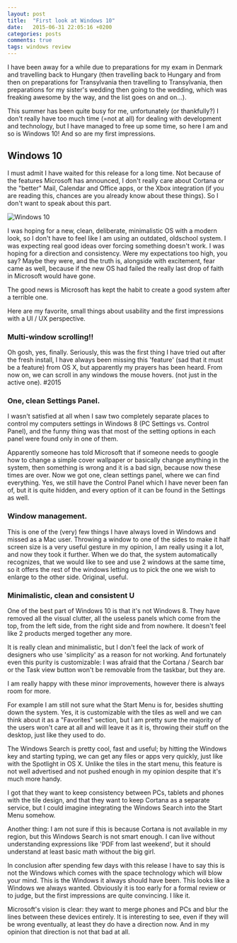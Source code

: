```yaml
---
layout: post
title:  "First look at Windows 10"
date:   2015-06-31 22:05:16 +0200
categories: posts
comments: true
tags: windows review
---
```

I have been away for a while due to preparations for my exam in Denmark and travelling back to Hungary (then travelling back to Hungary and from then on preparations for Transylvania then travelling to Transylvania, then preparations for my sister's wedding then going to the wedding, which was freaking awesome by the way, and the list goes on and on...).

This summer has been quite busy for me, unfortunately (or thankfully?) I don't really have too much time (=not at all) for dealing with development and technology, but I have managed to free up some time, so here I am and so is Windows 10! And so are my first impressions.

## Windows 10

I must admit I have waited for this release for a long time. Not because of the features Microsoft has announced, I don't really care about Cortana or the "better" Mail, Calendar and Office apps, or the Xbox integration (if you are reading this, chances are you already know about these things). So I don't want to speak about this part.

![Windows 10]({{site.cdn_path}}/img/posts/2015-06-31-first-look-at-windows-10/windows10.png "Windows 10")

I was hoping for a new, clean, deliberate, minimalistic OS with a modern look, so I don't have to feel like I am using an outdated, oldschool system. I was expecting real good ideas over forcing something doesn't work. I was hoping for a direction and consistency. Were my expectations too high, you say? Maybe they were, and the truth is, alongside with excitement, fear came as well, because if the new OS had failed the really last drop of faith in Microsoft would have gone.

The good news is Microsoft has kept the habit to create a good system after a terrible one.

Here are my favorite, small things about usability and the first impressions with a UI / UX perspective.

### Multi-window scrolling!! 
Oh gosh, yes, finally. Seriously, this was the first thing I have tried out after the fresh install, I have always been missing this 'feature' (sad that it must be a feature) from OS X, but apparently my prayers has been heard. From now on, we can scroll in any windows the mouse hovers. (not just in the active one). #2015

### One, clean Settings Panel.
I wasn't satisfied at all when I saw two completely separate places to control my computers settings in Windows 8 (PC Settings vs. Control Panel), and the funny thing was that most of the setting options in each panel were found only in one of them.

Apparently someone has told Microsoft that if someone needs to google how to change a simple cover wallpaper or basically change anything in the system, then something is wrong and it is a bad sign, because now these times are over. Now we got one, clean settings panel, where we can find everything. Yes, we still have the Control Panel which I have never been fan of, but it is quite hidden, and every option of it can be found in the Settings as well.

### Window management.
This is one of the (very) few things I have always loved in Windows and missed as a Mac user. Throwing a window to one of the sides to make it half screen size is a very useful gesture in my opinion, I am really using it a lot, and now they took it further. When we do that, the system automatically recognizes, that we would like to see and use 2 windows at the same time, so it offers the rest of the windows letting us to pick the one we wish to enlarge to the other side. Original, useful.

### Minimalistic, clean and consistent U
One of the best part of Windows 10 is that it's not Windows 8. They have removed all the visual clutter, all the useless panels which come from the top, from the left side, from the right side and from nowhere. It doesn't feel like 2 products merged together any more.

It is really clean and minimalistic, but I don't feel the lack of work of designers who use 'simplicity' as a reason for not working. And fortunately even this purity is customizable: I was afraid that the Cortana / Search bar or the Task view button won't be removable from the taskbar, but they are.

I am really happy with these minor improvements, however there is always room for more.

For example I am still not sure what the Start Menu is for, besides shutting down the system. Yes, it is customizable with the tiles as well and we can think about it as a "Favorites" section, but I am pretty sure the majority of the users won't care at all and will leave it as it is, throwing their stuff on the desktop, just like they used to do.

The Windows Search is pretty cool, fast and useful; by hitting the Windows key and starting typing, we can get any files or apps very quickly, just like with the Spotlight in OS X. Unlike the tiles in the start menu, this feature is not well advertised and not pushed enough in my opinion despite that it's much more handy.

I got that they want to keep consistency between PCs, tablets and phones with the tile design, and that they want to keep Cortana as a separate service, but I could imagine integrating the Windows Search into the Start Menu somehow.

Another thing: I am not sure if this is because Cortana is not available in my region, but this Windows Search is not smart enough. I can live without understanding expressions like 'PDF from last weekend', but it should understand at least basic math without the big girl.

In conclusion after spending few days with this release I have to say this is not the Windows which comes with the space technology which will blow your mind. This is the Windows it always should have been. This looks like a Windows we always wanted. Obviously it is too early for a formal review or to judge, but the first impressions are quite convincing. I like it.

Microsoft's vision is clear: they want to merge phones and PCs and blur the lines between these devices entirely. It is interesting to see, even if they will be wrong eventually, at least they do have a direction now. And in my opinion that direction is not that bad at all.